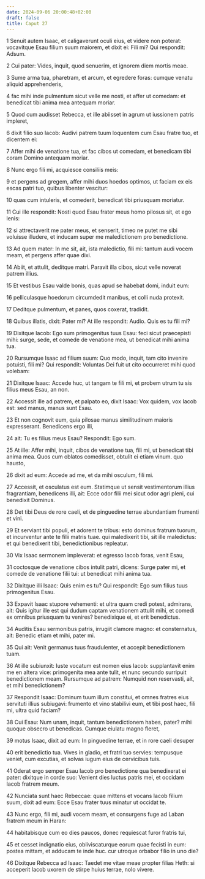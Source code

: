 ```yaml
---
date: 2024-09-06 20:00:48+02:00
draft: false
title: Caput 27
---
```





1 Senuit autem Isaac, et caligaverunt oculi eius, et videre non poterat: vocavitque Esau filium suum maiorem, et dixit ei: Fili mi? Qui respondit: Adsum.

2 Cui pater: Vides, inquit, quod senuerim, et ignorem diem mortis meae.

3 Sume arma tua, pharetram, et arcum, et egredere foras: cumque venatu aliquid apprehenderis,

4 fac mihi inde pulmentum sicut velle me nosti, et affer ut comedam: et benedicat tibi anima mea antequam moriar.

5 Quod cum audisset Rebecca, et ille abiisset in agrum ut iussionem patris impleret,

6 dixit filio suo Iacob: Audivi patrem tuum loquentem cum Esau fratre tuo, et dicentem ei:

7 Affer mihi de venatione tua, et fac cibos ut comedam, et benedicam tibi coram Domino antequam moriar.

8 Nunc ergo fili mi, acquiesce consiliis meis:

9 et pergens ad gregem, affer mihi duos hoedos optimos, ut faciam ex eis escas patri tuo, quibus libenter vescitur:

10 quas cum intuleris, et comederit, benedicat tibi priusquam moriatur.

11 Cui ille respondit: Nosti quod Esau frater meus homo pilosus sit, et ego lenis:

12 si attrectaverit me pater meus, et senserit, timeo ne putet me sibi voluisse illudere, et inducam super me maledictionem pro benedictione.

13 Ad quem mater: In me sit, ait, ista maledictio, fili mi: tantum audi vocem meam, et pergens affer quae dixi.

14 Abiit, et attulit, deditque matri. Paravit illa cibos, sicut velle noverat patrem illius.

15 Et vestibus Esau valde bonis, quas apud se habebat domi, induit eum:

16 pelliculasque hoedorum circumdedit manibus, et colli nuda protexit.

17 Deditque pulmentum, et panes, quos coxerat, tradidit.

18 Quibus illatis, dixit: Pater mi? At ille respondit: Audio. Quis es tu fili mi?

19 Dixitque Iacob: Ego sum primogenitus tuus Esau: feci sicut praecepisti mihi: surge, sede, et comede de venatione mea, ut benedicat mihi anima tua.

20 Rursumque Isaac ad filium suum: Quo modo, inquit, tam cito invenire potuisti, fili mi? Qui respondit: Voluntas Dei fuit ut cito occurreret mihi quod volebam:

21 Dixitque Isaac: Accede huc, ut tangam te fili mi, et probem utrum tu sis filius meus Esau, an non.

22 Accessit ille ad patrem, et palpato eo, dixit Isaac: Vox quidem, vox Iacob est: sed manus, manus sunt Esau.

23 Et non cognovit eum, quia pilosae manus similitudinem maioris expresserant. Benedicens ergo illi,

24 ait: Tu es filius meus Esau? Respondit: Ego sum.

25 At ille: Affer mihi, inquit, cibos de venatione tua, fili mi, ut benedicat tibi anima mea. Quos cum oblatos comedisset, obtulit ei etiam vinum. quo hausto,

26 dixit ad eum: Accede ad me, et da mihi osculum, fili mi.

27 Accessit, et osculatus est eum. Statimque ut sensit vestimentorum illius fragrantiam, benedicens illi, ait: Ecce odor filii mei sicut odor agri pleni, cui benedixit Dominus.

28 Det tibi Deus de rore caeli, et de pinguedine terrae abundantiam frumenti et vini.

29 Et serviant tibi populi, et adorent te tribus: esto dominus fratrum tuorum, et incurventur ante te filii matris tuae. qui maledixerit tibi, sit ille maledictus: et qui benedixerit tibi, benedictionibus repleatur.

30 Vix Isaac sermonem impleverat: et egresso Iacob foras, venit Esau,

31 coctosque de venatione cibos intulit patri, dicens: Surge pater mi, et comede de venatione filii tui: ut benedicat mihi anima tua.

32 Dixitque illi Isaac: Quis enim es tu? Qui respondit: Ego sum filius tuus primogenitus Esau.

33 Expavit Isaac stupore vehementi: et ultra quam credi potest, admirans, ait: Quis igitur ille est qui dudum captam venationem attulit mihi, et comedi ex omnibus priusquam tu venires? benedixique ei, et erit benedictus.

34 Auditis Esau sermonibus patris, irrugiit clamore magno: et consternatus, ait: Benedic etiam et mihi, pater mi.

35 Qui ait: Venit germanus tuus fraudulenter, et accepit benedictionem tuam.

36 At ille subiunxit: Iuste vocatum est nomen eius Iacob: supplantavit enim me en altera vice: primogenita mea ante tulit, et nunc secundo surripuit benedictionem meam. Rursumque ad patrem: Numquid non reservasti, ait, et mihi benedictionem?

37 Respondit Isaac: Dominum tuum illum constitui, et omnes fratres eius servituti illius subiugavi: frumento et vino stabilivi eum, et tibi post haec, fili mi, ultra quid faciam?

38 Cui Esau: Num unam, inquit, tantum benedictionem habes, pater? mihi quoque obsecro ut benedicas. Cumque eiulatu magno fleret,

39 motus Isaac, dixit ad eum: In pinguedine terrae, et in rore caeli desuper

40 erit benedictio tua. Vives in gladio, et fratri tuo servies: tempusque veniet, cum excutias, et solvas iugum eius de cervicibus tuis.

41 Oderat ergo semper Esau Iacob pro benedictione qua benedixerat ei pater: dixitque in corde suo: Venient dies luctus patris mei, et occidam Iacob fratrem meum.

42 Nunciata sunt haec Rebeccae: quae mittens et vocans Iacob filium suum, dixit ad eum: Ecce Esau frater tuus minatur ut occidat te.

43 Nunc ergo, fili mi, audi vocem meam, et consurgens fuge ad Laban fratrem meum in Haran:

44 habitabisque cum eo dies paucos, donec requiescat furor fratris tui,

45 et cesset indignatio eius, obliviscaturque eorum quae fecisti in eum: postea mittam, et adducam te inde huc. cur utroque orbabor filio in uno die?

46 Dixitque Rebecca ad Isaac: Taedet me vitae meae propter filias Heth: si acceperit Iacob uxorem de stirpe huius terrae, nolo vivere.

